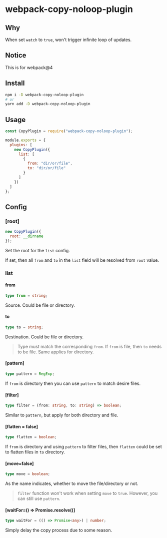 # webpack-copy-noloop-plugin

## Why

When set `watch` to `true`, won't trigger infinite loop of updates.

## Notice

This is for webpack@4

## Install

```bash
npm i -D webpack-copy-noloop-plugin
# or
yarn add -D webpack-copy-noloop-plugin
```

## Usage

```js
const CopyPlugin = require("webpack-copy-noloop-plugin");

module.exports = {
  plugins: [
    new CopyPlugin({
      list: [
        {
          from: "dir/or/file",
          to: "dir/or/file"
        }
      ]
    })
  ]
};
```

## Config

### [root]

```js
new CopyPlugin({
  root: __dirname
});
```

Set the root for the `list` config.

If set, then all `from` and `to` in the `list` field will be resolved from `root` value.

### list

#### from

```ts
type from = string;
```

Source. Could be file or directory.

#### to

```ts
type to = string;
```

Destination. Could be file or directory.

> Type must match the corresponding `from`. If `from` is file, then `to` needs to be file. Same applies for directory.

#### [pattern]

```ts
type pattern = RegExp;
```

If `from` is directory then you can use `pattern` to match desire files.

#### [filter]

```ts
type filter = (from: string, to: string) => boolean;
```

Similar to `pattern`, but apply for both directory and file.

#### [flatten = false]

```ts
type flatten = boolean;
```

If `from` is directory and using `pattern` to filter files, then `flatten` could be set to flatten files in `to` directory.

#### [move=false]

```ts
type move = boolean;
```

As the name indicates, whether to move the file/directory or not.

> `filter` function won't work when setting `move` to `true`. However, you can still use `pattern`.

#### [waitFor=() => Promise.resolve()]

```ts
type waitFor = (() => Promise<any>) | number;
```

Simply delay the copy process due to some reason.